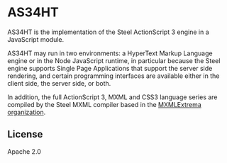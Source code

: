 # AS34HT

AS34HT is the implementation of the Steel ActionScript 3 engine in a JavaScript module.

AS34HT may run in two environments: a HyperText Markup Language engine or in the Node JavaScript runtime, in particular because the Steel engine supports Single Page Applications that support the server side rendering, and certain programming interfaces are available either in the client side, the server side, or both.

In addition, the full ActionScript 3, MXML and CSS3 language series are compiled by the Steel MXML compiler based in the [MXMLExtrema organization](https://github.com/mxmlextrema).

## License

Apache 2.0